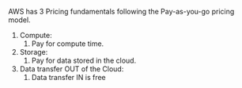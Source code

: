 AWS has 3 Pricing fundamentals following the Pay-as-you-go pricing model.

1. Compute:
	1. Pay for compute time.
2. Storage:
	1. Pay for data stored in the cloud.
3. Data transfer OUT of the Cloud:
	1. Data transfer IN is free

